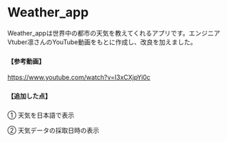 # Weather_app
Weather_appは世界中の都市の天気を教えてくれるアプリです。エンジニアVtuber凛さんのYouTube動画をもとに作成し、改良を加えました。

###
#### 【参考動画】

https://www.youtube.com/watch?v=I3xCXjpYi0c

###
#### 【追加した点】

###
① 天気を日本語で表示

② 天気データの採取日時の表示
